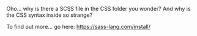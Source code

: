 Oho... why is there a SCSS file in the CSS folder you wonder?
And why is the CSS syntax inside so strange?

To find out more... go here:
https://sass-lang.com/install/